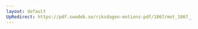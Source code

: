 ```yaml
---
layout: default
UpRedirect: https://pdf.swedeb.se/riksdagen-motions-pdf/1867/mot_1867__ak__00240/mot_1867__ak__00240_001.pdf
---
```

